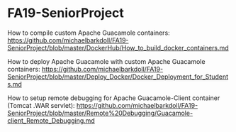 # FA19-SeniorProject

How to compile custom Apache Guacamole containers:
https://github.com/michaelbarkdoll/FA19-SeniorProject/blob/master/DockerHub/How_to_build_docker_containers.md

How to deploy Apache Guacamole with custom Apache Guacamole containers:
https://github.com/michaelbarkdoll/FA19-SeniorProject/blob/master/Deploy_Docker/Docker_Deployment_for_Students.md

How to setup remote debugging for Apache Guacamole-Client container (Tomcat .WAR servlet):
https://github.com/michaelbarkdoll/FA19-SeniorProject/blob/master/Remote%20Debugging/Guacamole-client_Remote_Debugging.md
